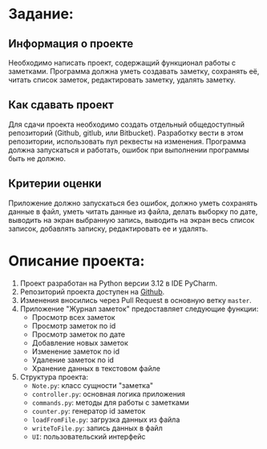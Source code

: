 # Задание: 
## **Информация о проекте**
Необходимо написать проект, содержащий функционал работы с заметками. Программа должна уметь создавать заметку, сохранять её, читать список заметок, редактировать заметку, удалять заметку.

## **Как сдавать проект**
Для сдачи проекта необходимо создать отдельный общедоступный репозиторий (Github, gitlub, или Bitbucket). Разработку вести в этом репозитории, использовать пул реквесты на изменения. Программа должна запускаться и работать, ошибок при выполнении программы быть не должно.

## **Критерии оценки**
Приложение должно запускаться без ошибок, должно уметь сохранять данные в файл, уметь читать данные из файла, делать выборку по дате, выводить на экран выбранную запись, выводить на экран весь список записок, добавлять записку, редактировать ее и удалять.


# Описание проекта:

1. Проект разработан на Python версии 3.12 в IDE PyCharm.
2. Репозиторий проекта доступен на [Github](https://github.com/DolceDarina/NotesPython).
3. Изменения вносились через Pull Request в основную ветку `master`.
4. Приложение "Журнал заметок" предоставляет следующие функции:
   - Просмотр всех заметок
   - Просмотр заметок по id
   - Просмотр заметок по дате
   - Добавление новых заметок
   - Изменение заметок по id
   - Удаление заметок по id
   - Хранение данных в текстовом файле
5. Структура проекта:
   - `Note.py`: класс сущности "заметка"
   - `controller.py`: основная логика приложения
   - `commands.py`: методы для работы с заметками
   - `counter.py`: генератор id заметок
   - `loadFromFile.py`: загрузка данных из файла
   - `writeToFile.py`: запись данных в файл
   - `UI`: пользовательский интерфейс